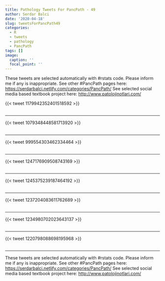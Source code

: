 ```yaml
---
title: Pathology Tweets For PancPath - 49
author: Serdar Balci
date: '2020-04-18'
slug: tweetsForPancPath49
categories:
  - R
  - tweets
  - pathology
  - PancPath
tags: []
image:
  caption: ''
  focal_point: ''
---
```



These tweets are selected automatically with #rstats code. Please inform me if any is inappropriate.
See other #PancPath pages here: https://serdarbalci.netlify.com/categories/PancPath/ 
See selected social media based textbook project here: http://www.patolojinotlari.com/

{{< tweet 1179942352401518592 >}}
<br>
<br>
<hr>
{{< tweet 1079348448581713920 >}}
<br>
<br>
<hr>
{{< tweet 999554303462334464 >}}
<br>
<br>
<hr>
{{< tweet 1247176909508743169 >}}
<br>
<br>
<hr>
{{< tweet 1245375239187464192 >}}
<br>
<br>
<hr>
{{< tweet 1237204083611762689 >}}
<br>
<br>
<hr>
{{< tweet 1234980702023643137 >}}
<br>
<br>
<hr>
{{< tweet 1220798088698195968 >}}
<br>
<br>
<hr>


These tweets are selected automatically with #rstats code. Please inform me if any is inappropriate.
See other #PancPath pages here: https://serdarbalci.netlify.com/categories/PancPath/ 
See selected social media based textbook project here: http://www.patolojinotlari.com/
